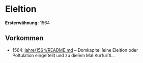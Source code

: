 # Eleltion

**Ersterwähnung:** 1564

## Vorkommen
- 1564: [jahre/1564/README.md](../jahre/1564/README.md) – Domkapitel ſeine Eleltion oder Poſtulation eingeſtellt und
zu dieſem Mal Kurfürſtl...
